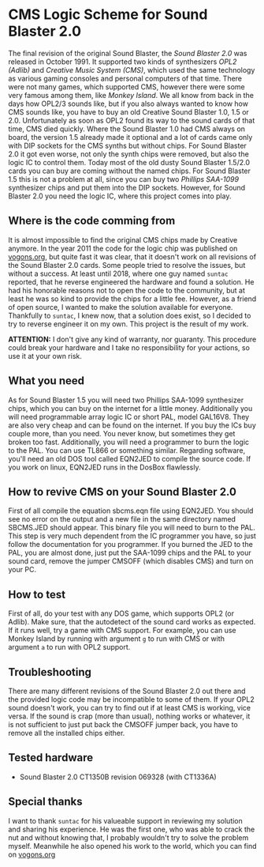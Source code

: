# CMS Logic Scheme for Sound Blaster 2.0

The final revision of the original Sound Blaster, the *Sound Blaster 2.0* was
released in October 1991. It supported two kinds of synthesizers *OPL2 (Adlib)*
and *Creative Music System (CMS)*, which used the same technology as various
gaming consoles and personal computers of that time. There were not many games,
which supported CMS, however there were some very famous among them, like *Monkey
Island*. We all know from back in the days how OPL2/3 sounds like, but if you
also always wanted to know how CMS sounds like, you have to buy an old Creative
Sound Blaster 1.0, 1.5 or 2.0. Unfortunately as soon as OPL2 found its way to
the sound cards of that time, CMS died quickly. Where the Sound Blaster 1.0 had
CMS always on board, the version 1.5 already made it optional and a lot of cards
came only with DIP sockets for the CMS synths but without chips. For Sound
Blaster 2.0 it got even worse, not only the synth chips were removed, but also
the logic IC to control them. Today most of the old dusty Sound Blaster 1.5/2.0
cards you can buy are coming without the named chips. For Sound Blaster 1.5 this
is not a problem at all, since you can buy two *Phillips SAA-1099* synthesizer
chips and put them into the DIP sockets. However, for Sound Blaster 2.0 you
need the logic IC, where this project comes into play.

## Where is the code comming from

It is almost impossible to find the original CMS chips made by Creative anymore.
In the year 2011 the code for the logic chip was published on
[vogons.org](https://www.vogons.org/viewtopic.php?f=5&t=30242), but quite fast
it was clear, that it doesn't work on all revisions of the Sound Blaster 2.0
cards. Some people tried to resolve the issues, but without a success. At least
until 2018, where one guy named `suntac` reported, that he reverse engineered
the hardware and found a solution. He had his honorable reasons not to open the
code to the community, but at least he was so kind to provide the chips for a
little fee. However, as a friend of open source, I wanted to make the solution
available for everyone.  Thankfully to `suntac`, I knew now, that a solution
does exist, so I decided to try to reverse engineer it on my own. This project
is the result of my work.

**ATTENTION:** I don't give any kind of warranty, nor guaranty. This procedure
could break your hardware and I take no responsibility for your actions, so 
use it at your own risk.

## What you need

As for Sound Blaster 1.5 you will need two Phillips SAA-1099 synthesizer
chips, which you can buy on the internet for a little money. Additionally
you will need programmable array logic IC or short PAL, model GAL16V8. They
are also very cheap and can be found on the internet. If you buy the ICs
buy couple more, than you need. You never know, but sometimes they get
broken too fast. Additionally, you will need a programmer to burn the
logic to the PAL. You can use TL866 or something similar. Regarding software,
you'll need an old DOS tool called EQN2JED to compile the source code. If
you work on linux, EQN2JED runs in the DosBox flawlessly.

## How to revive CMS on your Sound Blaster 2.0

First of all compile the equation sbcms.eqn file using EQN2JED. You should
see no error on the output and a new file in the same directory named SBCMS.JED
should appear. This binary file you will need to burn to the PAL. This step
is very much dependent from the IC programmer you have, so just follow the
documentation for you programmer. If you burned the JED to the PAL, you are
almost done, just put the SAA-1099 chips and the PAL to your sound card, remove
the jumper CMSOFF (which disables CMS) and turn on your PC.

## How to test

First of all, do your test with any DOS game, which supports OPL2 (or Adlib).
Make sure, that the autodetect of the sound card works as expected. If it runs
well, try a game with CMS support. For example, you can use Monkey Island by
running with argument `g` to run with CMS or with argument `a` to run with OPL2
support.

## Troubleshooting

There are many different revisions of the Sound Blaster 2.0 out there and the
provided logic code may be incompatible to some of them. If your OPL2 sound
doesn't work, you can try to find out if at least CMS is working, vice versa.
If the sound is crap (more than usual), nothing works or whatever, it is not
sufficient to just put back the CMSOFF jumper back, you have to remove all the
installed chips either.

## Tested hardware
- Sound Blaster 2.0 CT1350B revision 069328 (with CT1336A)

## Special thanks

I want to thank `suntac` for his valueable support in reviewing my solution and
sharing his experience. He was the first one, who was able to crack the nut and
without knowing that, I probably wouldn't try to solve the problem myself.
Meanwhile he also opened his work to the world, which you can find on 
[vogons.org](https://www.vogons.org/viewtopic.php?f=5&t=66361)

